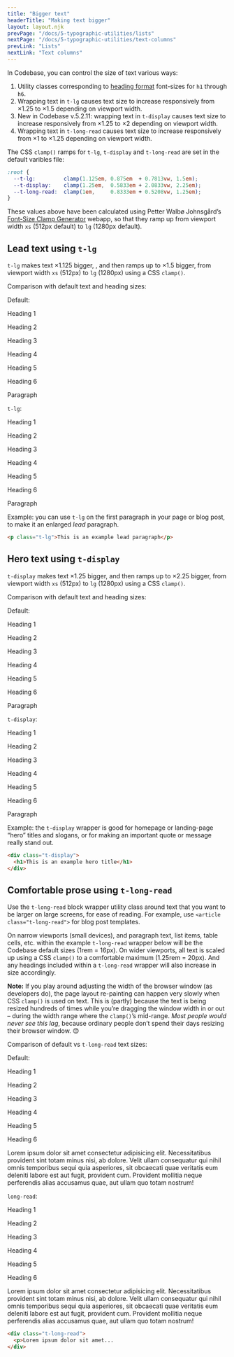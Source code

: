 ```yaml
---
title: "Bigger text"
headerTitle: "Making text bigger"
layout: layout.njk
prevPage: "/docs/5-typographic-utilities/lists"
nextPage: "/docs/5-typographic-utilities/text-columns"
prevLink: "Lists"
nextLink: "Text columns"
---
```


In Codebase, you can control the size of text various ways:

1. Utility classes corresponding to [heading format](/codebase-5/docs/5-typographic-utilities/headings) font-sizes for `h1` through `h6`.
2. Wrapping text in `t-lg` causes text size to increase responsively from ×1.25 to ×1.5 depending on viewport width.
3. New in Codebase v.5.2.11: wrapping text in `t-display` causes text size to increase responsively from ×1.25 to ×2 depending on viewport width.
4. Wrapping text in `t-long-read` causes text size to increase responsively from ×1 to ×1.25 depending on viewport width.

The CSS `clamp()` ramps for `t-lg`, `t-display` and `t-long-read` are set in the default varibles file:

```css
:root {
  --t-lg:         clamp(1.125em, 0.875em  + 0.7813vw, 1.5em);
  --t-display:    clamp(1.25em,  0.5833em + 2.0833vw, 2.25em);
  --t-long-read:  clamp(1em,     0.8333em + 0.5208vw, 1.25em);
}
```

These values above have been calculated using Petter Walbø Johnsgård’s [Font-Size Clamp Generator](https://clamp.font-size.app) webapp, so that they ramp up from viewport width `xs` (512px default) to `lg` (1280px default).

## Lead text using `t-lg`

`t-lg` makes text ×1.125 bigger, , and then ramps up to ×1.5 bigger, from viewport width `xs` (512px) to `lg` (1280px) using a CSS `clamp()`.

Comparison with default text and heading sizes:

<div class="mb-3">
  <div class="grid gap xs:equal-2-cols gap-2">
    <div class="b-thin p-1">
      <p class="t-bold">Default:</p>
      <p class="h1">Heading 1</p>
      <p class="h2">Heading 2</p>
      <p class="h3">Heading 3</p>
      <p class="h4">Heading 4</p>
      <p class="h5">Heading 5</p>
      <p class="h6">Heading 6</p>
      <p>Paragraph</p>
    </div>
    <div class="b-thin p-1">
      <p class="t-bold"><code>t-lg</code>:</p>
      <div class="t-lg">
        <p class="h1">Heading 1</p>
        <p class="h2">Heading 2</p>
        <p class="h3">Heading 3</p>
        <p class="h4">Heading 4</p>
        <p class="h5">Heading 5</p>
        <p class="h6">Heading 6</p>
        <p>Paragraph</p>
      </div>
    </div>
  </div>
</div>

Example: you can use `t-lg` on the first paragraph in your page or blog post, to make it an enlarged _lead_ paragraph.

```html
<p class="t-lg">This is an example lead paragraph</p>
```

## Hero text using `t-display`

`t-display` makes text ×1.25 bigger, and then ramps up to ×2.25 bigger, from viewport width `xs` (512px) to `lg` (1280px) using a CSS `clamp()`.

Comparison with default text and heading sizes:

<div class="mb-3">
  <div class="grid gap xs:equal-2-cols gap-2">
    <div class="b-thin p-1">
      <p class="t-bold">Default:</p>
      <p class="h1">Heading 1</p>
      <p class="h2">Heading 2</p>
      <p class="h3">Heading 3</p>
      <p class="h4">Heading 4</p>
      <p class="h5">Heading 5</p>
      <p class="h6">Heading 6</p>
      <p>Paragraph</p>
    </div>
    <div class="b-thin p-1">
      <p class="t-bold"><code>t-display</code>:</p>
      <div class="t-display">
        <p class="h1">Heading 1</p>
        <p class="h2">Heading 2</p>
        <p class="h3">Heading 3</p>
        <p class="h4">Heading 4</p>
        <p class="h5">Heading 5</p>
        <p class="h6">Heading 6</p>
        <p>Paragraph</p>
      </div>
    </div>
  </div>
</div>

Example: the `t-display` wrapper is good for homepage or landing-page “hero” titles and slogans, or for making an important quote or message really stand out.

```html
<div class="t-display">
  <h1>This is an example hero title</h1>
</div>
```

## Comfortable prose using `t-long-read`

Use the `t-long-read` block wrapper utility class around text that you want to be larger on large screens, for ease of reading. For example, use `<article class="t-long-read">` for blog post templates.

On narrow viewports (small devices), and paragraph text, list items, table cells, etc. within the example `t-long-read` wrapper below will be the Codebase default sizes (1rem = 16px). On wider viewports, all text is scaled up using a CSS `clamp()` to a comfortable maximum (1.25rem = 20px). And any headings included within a `t-long-read` wrapper will also increase in size accordingly.

**Note:** If you play around adjusting the width of the browser window (as developers do), the page layout re-painting can happen very slowly when CSS `clamp()` is used on text. This is (partly) because the text is being resized hundreds of times while you’re dragging the window width in or out – during the width range where the `clamp()`’s mid-range. _Most people would never see this lag_, because ordinary people don’t spend their days resizing their browser window. 😊

Comparison of default vs `t-long-read` text sizes:

<div class="mb-3">
  <div class="grid gap-2 xs:equal-2-cols">
    <div class="b-thin p-1">
      <p class="t-bold">Default:</p>
      <p class="h1">Heading 1</p>
      <p class="h2">Heading 2</p>
      <p class="h3">Heading 3</p>
      <p class="h4">Heading 4</p>
      <p class="h5">Heading 5</p>
      <p class="h6">Heading 6</p>
      <p>Lorem ipsum dolor sit amet consectetur adipisicing elit. Necessitatibus provident sint totam minus nisi, ab dolore. Velit ullam consequatur qui nihil omnis temporibus sequi quia asperiores, sit obcaecati quae veritatis eum deleniti labore est aut fugit, provident cum. Provident mollitia neque perferendis alias accusamus quae, aut ullam quo totam nostrum!</p>
    </div>
    <div class="b-thin p-1">
      <p class="t-bold"><code>long-read</code>:</p>
      <div class="t-long-read">
        <p class="h1">Heading 1</p>
        <p class="h2">Heading 2</p>
        <p class="h3">Heading 3</p>
        <p class="h4">Heading 4</p>
        <p class="h5">Heading 5</p>
        <p class="h6">Heading 6</p>
        <p>Lorem ipsum dolor sit amet consectetur adipisicing elit. Necessitatibus provident sint totam minus nisi, ab dolore. Velit ullam consequatur qui nihil omnis temporibus sequi quia asperiores, sit obcaecati quae veritatis eum deleniti labore est aut fugit, provident cum. Provident mollitia neque perferendis alias accusamus quae, aut ullam quo totam nostrum!</p>
      </div>
    </div>
  </div>
</div>

```html
<div class="t-long-read">
  <p>Lorem ipsum dolor sit amet...
</div>
```